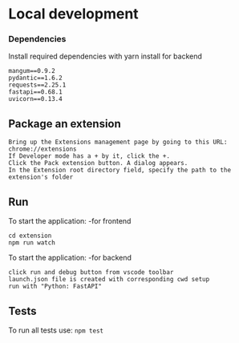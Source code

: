 # Local development 

### Dependencies
Install required dependencies with yarn install
for backend
```
mangum==0.9.2
pydantic==1.6.2
requests==2.25.1
fastapi==0.68.1
uvicorn==0.13.4
```

## Package an extension
```
Bring up the Extensions management page by going to this URL: chrome://extensions
If Developer mode has a + by it, click the +.
Click the Pack extension button. A dialog appears.
In the Extension root directory field, specify the path to the extension's folder 
```

## Run
To start the application: -for frontend
```shell
cd extension
npm run watch

```

To start the application: -for backend
```
click run and debug button from vscode toolbar
launch.json file is created with corresponding cwd setup
run with "Python: FastAPI"
```

## Tests
To run all tests use:
`npm test` 